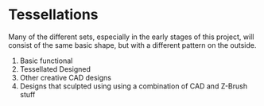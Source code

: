 # Tessellations
Many of the different sets, especially in the early stages of this project, will consist of the same basic shape, but with a different pattern on the outside.

1.  Basic functional
2.  Tessellated Designed
3.  Other creative CAD designs
4.  Designs that sculpted using using a combination of CAD and Z-Brush stuff